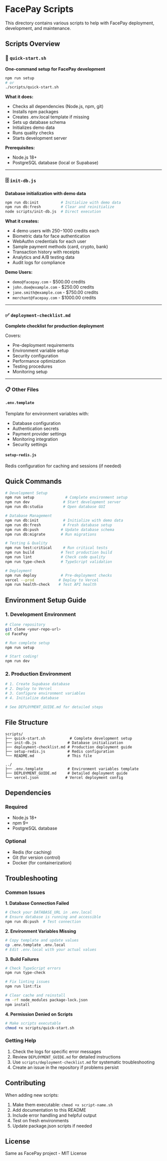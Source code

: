 # FacePay Scripts

This directory contains various scripts to help with FacePay deployment, development, and maintenance.

## Scripts Overview

### 🚀 `quick-start.sh`
**One-command setup for FacePay development**

```bash
npm run setup
# or
./scripts/quick-start.sh
```

**What it does:**
- Checks all dependencies (Node.js, npm, git)
- Installs npm packages
- Creates .env.local template if missing
- Sets up database schema
- Initializes demo data
- Runs quality checks
- Starts development server

**Prerequisites:**
- Node.js 18+
- PostgreSQL database (local or Supabase)

---

### 🗄️ `init-db.js`
**Database initialization with demo data**

```bash
npm run db:init          # Initialize with demo data
npm run db:fresh         # Clear and reinitialize
node scripts/init-db.js  # Direct execution
```

**What it creates:**
- 4 demo users with $250-$1000 credits each
- Biometric data for face authentication
- WebAuthn credentials for each user
- Sample payment methods (card, crypto, bank)
- Transaction history with receipts
- Analytics and A/B testing data
- Audit logs for compliance

**Demo Users:**
- `demo@facepay.com` - $500.00 credits
- `john.doe@example.com` - $250.00 credits
- `jane.smith@example.com` - $750.00 credits
- `merchant@facepay.com` - $1000.00 credits

---

### ✅ `deployment-checklist.md`
**Complete checklist for production deployment**

Covers:
- Pre-deployment requirements
- Environment variable setup
- Security configuration
- Performance optimization
- Testing procedures
- Monitoring setup

---

### 📋 Other Files

#### `.env.template`
Template for environment variables with:
- Database configuration
- Authentication secrets
- Payment provider settings
- Monitoring integration
- Security settings

#### `setup-redis.js`
Redis configuration for caching and sessions (if needed)

## Quick Commands

```bash
# Development Setup
npm run setup              # Complete environment setup
npm run dev               # Start development server
npm run db:studio         # Open database GUI

# Database Management  
npm run db:init           # Initialize with demo data
npm run db:fresh          # Fresh database setup
npm run db:push          # Update database schema
npm run db:migrate       # Run migrations

# Testing & Quality
npm run test:critical     # Run critical tests
npm run build            # Test production build
npm run lint             # Check code quality
npm run type-check       # TypeScript validation

# Deployment
npm run deploy           # Pre-deployment checks
vercel --prod           # Deploy to Vercel
npm run health-check    # Test API health
```

## Environment Setup Guide

### 1. Development Environment

```bash
# Clone repository
git clone <your-repo-url>
cd FacePay

# Run complete setup
npm run setup

# Start coding!
npm run dev
```

### 2. Production Environment

```bash
# 1. Create Supabase database
# 2. Deploy to Vercel
# 3. Configure environment variables
# 4. Initialize database

# See DEPLOYMENT_GUIDE.md for detailed steps
```

## File Structure

```
scripts/
├── quick-start.sh           # Complete development setup
├── init-db.js              # Database initialization
├── deployment-checklist.md # Production deployment guide
├── setup-redis.js          # Redis configuration
└── README.md               # This file

../
├── .env.template           # Environment variables template
├── DEPLOYMENT_GUIDE.md     # Detailed deployment guide
└── vercel.json            # Vercel deployment config
```

## Dependencies

### Required
- Node.js 18+
- npm 9+
- PostgreSQL database

### Optional
- Redis (for caching)
- Git (for version control)
- Docker (for containerization)

## Troubleshooting

### Common Issues

**1. Database Connection Failed**
```bash
# Check your DATABASE_URL in .env.local
# Ensure database is running and accessible
npm run db:push  # Test connection
```

**2. Environment Variables Missing**
```bash
# Copy template and update values
cp .env.template .env.local
# Edit .env.local with your actual values
```

**3. Build Failures**
```bash
# Check TypeScript errors
npm run type-check

# Fix linting issues
npm run lint:fix

# Clear cache and reinstall
rm -rf node_modules package-lock.json
npm install
```

**4. Permission Denied on Scripts**
```bash
# Make scripts executable
chmod +x scripts/quick-start.sh
```

### Getting Help

1. Check the logs for specific error messages
2. Review `DEPLOYMENT_GUIDE.md` for detailed instructions
3. Use `scripts/deployment-checklist.md` for systematic troubleshooting
4. Create an issue in the repository if problems persist

## Contributing

When adding new scripts:

1. Make them executable: `chmod +x script-name.sh`
2. Add documentation to this README
3. Include error handling and helpful output
4. Test on fresh environments
5. Update package.json scripts if needed

## License

Same as FacePay project - MIT License